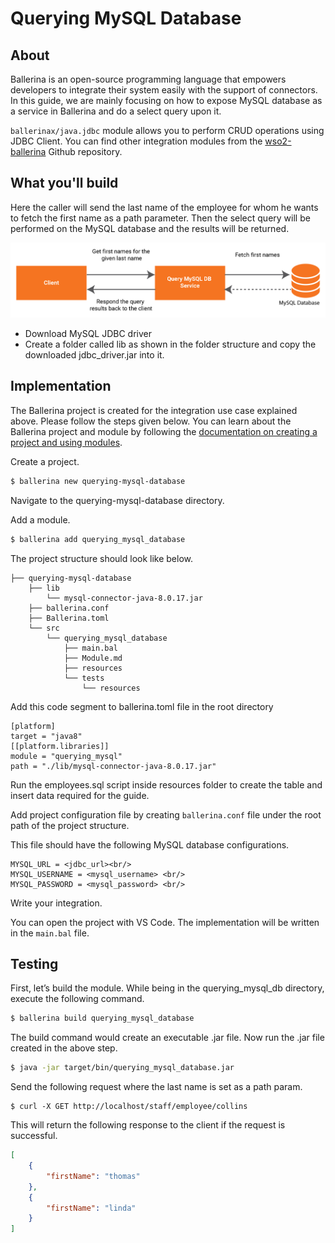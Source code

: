 # Querying MySQL Database

## About 

Ballerina is an open-source programming language that empowers developers to integrate their system easily with the support of connectors. In this guide, we are mainly focusing on how to expose MySQL database as a service in Ballerina and do a select query upon it.

`ballerinax/java.jdbc` module allows you to perform CRUD operations using JDBC Client. You can find other integration modules from the [wso2-ballerina](https://github.com/wso2-ballerina) Github repository. 

## What you'll build

Here the caller will send the last name of the employee for whom he wants to fetch the first name as a path parameter. Then the select query will be performed on the MySQL database and the results will be returned.

![querying mysql database](../../../../assets/img/querying-mysql.jpg)

<!-- INCLUDE_MD: ../../../../tutorial-prerequisites.md -->
* Download MySQL JDBC driver
* Create a folder called lib as shown in the folder structure and copy the downloaded jdbc_driver.jar into it.

<!-- INCLUDE_MD: ../../../../tutorial-get-the-code.md -->

## Implementation

The Ballerina project is created for the integration use case explained above. Please follow the steps given below. You can learn about the Ballerina project and module by following the [documentation on creating a project and using modules](../../../../develop/using-modules/).

Create a project.
```bash
$ ballerina new querying-mysql-database
```
Navigate to the querying-mysql-database directory.

Add a module.
```bash
$ ballerina add querying_mysql_database
```

The project structure should look like below.
```shell
├── querying-mysql-database
    ├── lib
        └── mysql-connector-java-8.0.17.jar
    ├── ballerina.conf    
    ├── Ballerina.toml
    └── src
        └── querying_mysql_database
            ├── main.bal
            ├── Module.md
            ├── resources
            └── tests
                └── resources
```

Add this code segment to ballerina.toml file in the root directory

  ```ballerina
  [platform]
  target = "java8"
  [[platform.libraries]]
  module = "querying_mysql"
  path = "./lib/mysql-connector-java-8.0.17.jar"
  ```
Run the employees.sql script inside resources folder to create the table and insert data required for the guide.

Add project configuration file by creating `ballerina.conf` file under the root path of the project structure. <br/>

This file should have the following MySQL database configurations.
```
MYSQL_URL = <jdbc_url><br/>
MYSQL_USERNAME = <mysql_username> <br/>
MYSQL_PASSWORD = <mysql_password> <br/>
```

Write your integration.

You can open the project with VS Code. The implementation will be written in the `main.bal` file.

<!-- INCLUDE_CODE: src/querying_mysql_database/main.bal -->

## Testing

First, let’s build the module. While being in the querying_mysql_db directory, execute the following command.

```bash
$ ballerina build querying_mysql_database
```

The build command would create an executable .jar file. Now run the .jar file created in the above step.

```bash
$ java -jar target/bin/querying_mysql_database.jar
```

Send the following request where the last name is set as a path param.
```
$ curl -X GET http://localhost/staff/employee/collins
```

This will return the following response to the client if the request is successful.
```json
[
    {
        "firstName": "thomas"
    },
    {
        "firstName": "linda"
    }
]
```
